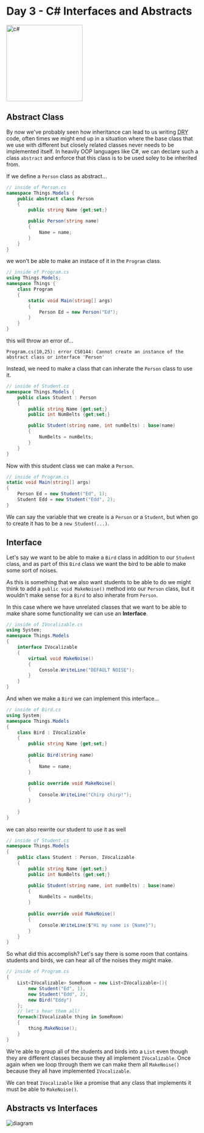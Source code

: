 # Day 3 - C# Interfaces and Abstracts

<img src="https://upload.wikimedia.org/wikipedia/commons/thumb/7/7a/C_Sharp_logo.svg/800px-C_Sharp_logo.svg.png" alt="c#" width="200px" />

## Abstract Class

By now we've probably seen how inheritance can lead to us writing <abbr title="Don't Repeat Yourself">DRY</abbr> code, often times we might end up in a situation where the base class that we use with different but closely related classes never needs to be implemented itself. In heavily OOP languages like C#, we can declare such a class `abstract` and enforce that this class is to be used soley to be inherited from.

If we define a `Person` class as abstract...

```cs
// inside of Person.cs
namespace Things.Models {
    public abstract class Person
    {
        public string Name {get;set;}

        public Person(string name)
        {
            Name = name;
        }
    }
}
```
we won't be able to make an instace of it in the `Program` class.

```cs
// inside of Program.cs
using Things.Models;
namespace Things {
    class Program
    {
        static void Main(string[] args)
        {
            Person Ed = new Person("Ed");
        }
    }
}
```

this will throw an error of...

```
Program.cs(10,25): error CS0144: Cannot create an instance of the abstract class or interface 'Person' 
```

Instead, we need to make a class that can inherate the `Person` class to use it.

```cs
// inside of Student.cs
namespace Things.Models {
    public class Student : Person
    {
        public string Name {get;set;}
        public int NumBelts {get;set;}

        public Student(string name, int numBelts) : base(name)
        {
            NumBelts = numBelts;
        }
    }
}
```

Now with this student class we can make a `Person`.

```cs
// inside of Program.cs
static void Main(string[] args)
{
    Person Ed = new Student("Ed", 1);
    Student Edd = new Student("Edd", 2);
}
```

We can say the variable that we create is a `Person` or a `Student`, but when go to create it has to be a `new Student(...)`.

## Interface

Let's say we want to be able to make a `Bird` class in addition to our `Student` class, and as part of this `Bird` class we want the bird to be able to make some sort of noises. 

As this is something that we also want students to be able to do we might think to add a `public void MakeNoise()` method into our `Person` class, but it wouldn't make sense for a `Bird` to also inherate from `Person`. 

In this case where we have unrelated classes that we want to be able to make share some functionality we can use an **Interface**. 

```cs
// inside of IVocalizable.cs
using System;
namespace Things.Models 
{
    interface IVocalizable
    {
        virtual void MakeNoise()
        {
            Console.WriteLine("DEFAULT NOISE");
        }
    }
}
```

And when we make a `Bird` we can implement this interface...

```cs
// inside of Bird.cs
using System;
namespace Things.Models 
{
    class Bird : IVocalizable
    {
        public string Name {get;set;}
        
        public Bird(string name)
        {
            Name = name;
        }
        
        public override void MakeNoise()
        {
            Console.WriteLine("Chirp chirp!");
        }
        
    }
}
```

we can also rewrite our student to use it as well

```cs
// inside of Student.cs
namespace Things.Models
{
    public class Student : Person, IVocalizable
    {
        public string Name {get;set;}
        public int NumBelts {get;set;}

        public Student(string name, int numBelts) : base(name)
        {
            NumBelts = numBelts;
        }
        
        public override void MakeNoise()
        {
            Console.WriteLine($"Hi my name is {Name}");
        }
    }
}
```

So what did this accomplish? Let's say there is some room that contains students and birds, we can hear all of the noises they might make.

```cs
// inside of Program.cs
{
    List<IVocalizable> SomeRoom = new List<IVocalizable>(){
        new Student("Ed", 1),
        new Student("Edd", 2),
        new Bird("Eddy")
    };
    // let's hear them all!
    foreach(IVocalizable thing in SomeRoom)
    {
        thing.MakeNoise();
    }
}
```

We're able to group all of the students and birds into a `List` even though they are different classes because they all implement `IVocalizable`. Once again when we loop through them we can make them all `MakeNoise()` because they all have implemented `IVocalizable`.

We can treat `IVocalizable` like a promise that any class that implements it must be able to `MakeNoise()`.

## Abstracts vs Interfaces

<img src="https://raw.githubusercontent.com/wgoode3/c-sharp-lectures/master/assets/abstracts-interfaces.png" alt="diagram" />
